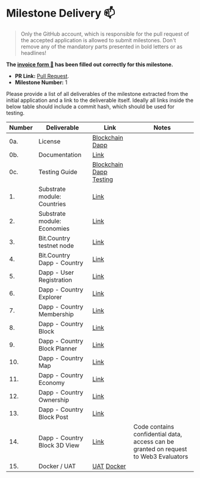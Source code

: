 # Milestone Delivery :mailbox:

> Only the GitHub account, which is responsible for the pull request of the accepted application is allowed to submit milestones. Don't remove any of the mandatory parts presented in bold letters or as headlines!

**The [invoice form :pencil:](https://forms.gle/8Wx7nxtq8fKrsuEz8) has been filled out correctly for this milestone.**  

* **PR Link:** [Pull Request](https://github.com/w3f/Open-Grants-Program/pull/78). 
* **Milestone Number:** 1

Please provide a list of all deliverables of the milestone extracted from the initial application and a link to the deliverable itself. Ideally all links inside the below table should include a commit hash, which should be used for testing.

| Number | Deliverable | Link | Notes |
| ------------- | ------------- | ------------- |------------- |
| 0a. | License | [Blockchain](https://github.com/bit-country/Bit-Country-Blockchain/blob/master/README.md) [Dapp](https://github.com/bit-country/Bit-Country-Dapp/blob/master/LICENSE) | 
| 0b. | Documentation | [Link](https://github.com/bit-country/Bit-Country-Blockchain/blob/master/README.md) | 
| 0c. | Testing Guide | [Blockchain](https://github.com/bit-country/Bit-Country-Blockchain/blob/master/README.md) [Dapp Testing](https://github.com/bit-country/Bit-Country-Dapp/commit/0cdfec02370f79c07d636df50cec7abcc8e386bd) | 
| 1. | Substrate module: Countries | [Link](https://github.com/bit-country/Bit-Country-Blockchain/tree/master/pallets) | 
| 2. | Substrate module: Economies | [Link](https://github.com/bit-country/Bit-Country-Blockchain/tree/master/pallets) | 
| 3. | Bit.Country testnet node | [Link](https://github.com/bit-country/Bit-Country-Blockchain/) | 
| 4. | Bit.Country Dapp - Country | [Link](https://github.com/bit-country/Bit-Country-Dapp/commit/017d220546513d34aaa583eaf1a4bef6855ec0ef) | 
| 5. | Dapp - User Registration | [Link](https://github.com/bit-country/Bit-Country-Dapp/commit/017d220546513d34aaa583eaf1a4bef6855ec0ef) | 
| 6. | Dapp - Country Explorer | [Link](https://github.com/bit-country/Bit-Country-Dapp/commit/017d220546513d34aaa583eaf1a4bef6855ec0ef) | 
| 7. | Dapp - Country Membership | [Link](https://github.com/bit-country/Bit-Country-Dapp/commit/017d220546513d34aaa583eaf1a4bef6855ec0ef) | 
| 8. | Dapp - Country Block | [Link](https://github.com/bit-country/Bit-Country-Dapp/commit/017d220546513d34aaa583eaf1a4bef6855ec0ef) | 
| 9. | Dapp - Country Block Planner | [Link](https://github.com/bit-country/Bit-Country-Dapp/commit/017d220546513d34aaa583eaf1a4bef6855ec0ef) | 
| 10. | Dapp - Country Map | [Link](https://github.com/bit-country/Bit-Country-Dapp/commit/017d220546513d34aaa583eaf1a4bef6855ec0ef) |
| 11. | Dapp - Country Economy | [Link](https://github.com/bit-country/Bit-Country-Dapp/commit/017d220546513d34aaa583eaf1a4bef6855ec0ef) | 
| 12. | Dapp - Country Ownership | [Link](https://github.com/bit-country/Bit-Country-Dapp/commit/017d220546513d34aaa583eaf1a4bef6855ec0ef) | 
| 13. | Dapp - Country Block Post | [Link](https://github.com/bit-country/Bit-Country-Dapp/commit/017d220546513d34aaa583eaf1a4bef6855ec0ef) | 
| 14. | Dapp - Country Block 3D View | [Link](https://github.com/bit-country/Bit-Country-Dapp) | Code contains confidential data, access can be granted on request to Web3 Evaluators |
| 15. | Docker / UAT | [UAT](http://uat.bit.country/) [Docker](https://hub.docker.com/r/mvpstudionz/bit.web) | 
